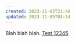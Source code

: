 ```yaml
---
created: 2023-11-03T21:48
updated: 2023-11-05T03:14
---
```


Blah blah blah.
[Test 12345](/[02]-Published-Notes/Test-12345.md)



